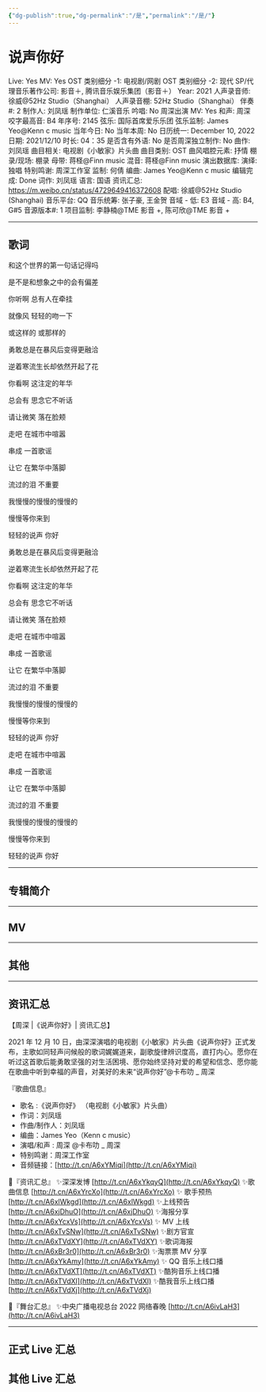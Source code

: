 ```yaml
---
{"dg-publish":true,"dg-permalink":"/是","permalink":"/是/"}
---
```



# 说声你好

Live: Yes
MV: Yes
OST 类别细分 -1: 电视剧/网剧
OST 类别细分 -2: 现代
SP/代理音乐著作公司: 影音＋, 腾讯音乐娱乐集团（影音＋）
Year: 2021
人声录音师: 徐威@52Hz Studio（Shanghai）
人声录音棚: 52Hz Studio（Shanghai）
伴奏#: 2
制作人: 刘凤瑶
制作单位: 仁溪音乐
吟唱: No
周深出演 MV: Yes
和声: 周深
咬字最高音: B4
年序号: 2145
弦乐: 国际首席爱乐乐团
弦乐监制: James Yeo@Kenn c music
当年今日: No
当年本周: No
日历统一: December 10, 2022
日期: 2021/12/10
时长: 04：35
是否含有外语: No
是否周深独立制作: No
曲作: 刘凤瑶
曲目相关: 电视剧《小敏家》片头曲
曲目类别: OST
曲风唱腔元素: 抒情
棚录/现场: 棚录
母带: 蒋柽@Finn music
混音: 蒋柽@Finn music
演出数据库:
演绎: 独唱
特别鸣谢: 周深工作室
监制: 何倩
编曲: James Yeo@Kenn c music
编辑完成: Done
词作: 刘凤瑶
语言: 国语
资讯汇总: https://m.weibo.cn/status/4729649416372608
配唱: 徐威@52Hz Studio (Shanghai)
音乐平台: QQ
音乐统筹: 张子豪, 王金贺
音域 - 低: E3
音域 - 高: B4, G#5
音源版本#: 1
项目监制: 李静楠@TME 影音 +, 陈可欣@TME 影音 +

---

## 歌词

和这个世界的第一句话记得吗

是不是和想象之中的会有偏差

你听啊 总有人在牵挂

就像风 轻轻的吻一下

或这样的 或那样的

勇敢总是在暴风后变得更融洽

逆着寒流生长却依然开起了花

你看啊 这注定的年华

总会有 思念它不听话

请让微笑 落在脸颊

走吧 在城市中喧嚣

串成 一首歌谣

让它 在繁华中落脚

流过的泪 不重要

我慢慢的慢慢的慢慢的

慢慢等你来到

轻轻的说声 你好

勇敢总是在暴风后变得更融洽

逆着寒流生长却依然开起了花

你看啊 这注定的年华

总会有 思念它不听话

请让微笑 落在脸颊

走吧 在城市中喧嚣

串成 一首歌谣

让它 在繁华中落脚

流过的泪 不重要

我慢慢的慢慢的慢慢的

慢慢等你来到

轻轻的说声 你好

走吧 在城市中喧嚣

串成 一首歌谣

让它 在繁华中落脚

流过的泪 不重要

我慢慢的慢慢的慢慢的

慢慢等你来到

轻轻的说声 你好

---

## 专辑简介

---

## MV

---

## 其他

---

## 资讯汇总

【周深 |《说声你好》| 资讯汇总】

   2021 年 12 月 10 日，由深深演唱的电视剧《小敏家》片头曲《说声你好》正式发布，主歌如同轻声问候般的歌词娓娓道来，副歌旋律辨识度高，直打内心。愿你在听过这首歌后能勇敢坚强的对生活困境、愿你始终坚持对爱的希望和信念、愿你能在歌曲中听到幸福的声音，对美好的未来“说声你好”@卡布叻 _ 周深

『歌曲信息』

- 歌名 :《说声你好》
（电视剧《小敏家》片头曲）
- 作词：刘凤瑶
- 作曲/制作人：刘凤瑶
- 编曲：James Yeo（Kenn c music）
- 演唱/和声 : 周深 @卡布叻 _ 周深
- 特别鸣谢：周深工作室
- 音频链接：[http://t.cn/A6xYMiqi](http://t.cn/A6xYMiqi)

💫『资讯汇总』
✨深深发博 [http://t.cn/A6xYkqyQ](http://t.cn/A6xYkqyQ)
✨歌曲信息 [http://t.cn/A6xYrcXo](http://t.cn/A6xYrcXo)
✨ 歌手预热 [http://t.cn/A6xlWkgd](http://t.cn/A6xlWkgd)
✨上线预告 [http://t.cn/A6xjDhuO](http://t.cn/A6xjDhuO)
✨海报分享 [http://t.cn/A6xYcxVs](http://t.cn/A6xYcxVs)
✨ MV 上线 [http://t.cn/A6xTvSNw](http://t.cn/A6xTvSNw)
✨剧方官宣 [http://t.cn/A6xTVdXY](http://t.cn/A6xTVdXY)
✨歌词海报 [http://t.cn/A6xBr3r0](http://t.cn/A6xBr3r0)
✨淘票票 MV 分享 [http://t.cn/A6xYkAmy](http://t.cn/A6xYkAmy)
✨ QQ 音乐上线口播 [http://t.cn/A6xTVdXT](http://t.cn/A6xTVdXT)
✨酷狗音乐上线口播 [http://t.cn/A6xTVdXl](http://t.cn/A6xTVdXl)
✨酷我音乐上线口播 [http://t.cn/A6xTVdXj](http://t.cn/A6xTVdXj)

💫『舞台汇总』
✨中央广播电视总台 2022 网络春晚 [http://t.cn/A6ivLaH3](http://t.cn/A6ivLaH3)

---

## 正式 Live 汇总

## 其他 Live 汇总
